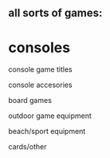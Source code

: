 all sorts of games:
-------------------


consoles
========

console game titles

console accesories


board games

outdoor game equipment

beach/sport equipment

cards/other
